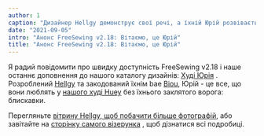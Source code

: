 ```yaml
---
author: 1
caption: "Дизайнер Hellgy демонструє свої речі, а їхній Юрій розвівається на літньому вітерці"
date: "2021-09-05"
intro: "Анонс FreeSewing v2.18: Вітаємо, це Юрій"
title: "Анонс FreeSewing v2.18: Вітаємо, це Юрій"
---
```


Я радий повідомити про швидку доступність FreeSewing v2.18 і наше останнє доповнення до нашого каталогу дизайнів: [Худі Юрія](/designs/yuri/) . Розроблений [Hellgy](https://twitter.com/hellgy) та закодований їхнім bae [Biou](https://github.com/biou/), Юрій - це все, що вони люблять у [нашого худі Huey](/designs/huey/) без їхнього заклятого ворога: блискавки.

Перегляньте [вітрину Hellgy, щоб побачити більше фотографій](/showcase/yuri-by-its-designer), або завітайте на [сторінку самого візерунка](/designs/yuri/) , щоб дізнатися всі подробиці.

